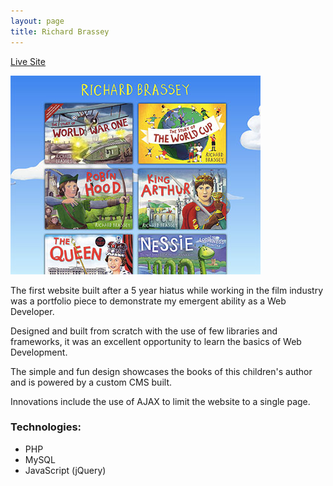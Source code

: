 ```yaml
---
layout: page
title: Richard Brassey
---
```


<a href="http://www.richardbrassey.com" title="Richard Brassey" rel="external">Live Site</a>

<div class="image-wrap">
	<a href="http://www.richardbrassey.com" title="Richard Brassey" rel="external">
		<img src="/images/richardbrassey-preview.jpg" title="Richard Brassey Preview" alt="Richard Brassey Preview">
	</a>
</div>

The first website built after a 5 year hiatus while working in the film industry was a portfolio piece to demonstrate my emergent ability as a Web Developer.

Designed and built from scratch with the use of few libraries and frameworks, it was an excellent opportunity to learn the basics of Web Development.

The simple and fun design showcases the books of this children's author and is powered by a custom CMS built.

Innovations include the use of AJAX to limit the website to a single page.

### Technologies:

* PHP
* MySQL
* JavaScript (jQuery)